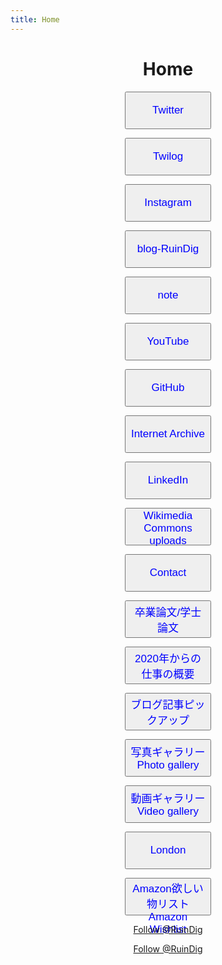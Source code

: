 ```yaml
---
title: Home
---
```


<div style="text-align:center"><h1 id="Home" title="Home">Home</h1></div>

<div style="text-align:center"><p><a href="https://twitter.com/RuinDig"><button style="width:138px; height:60px;"><span style="color:blue; font-size:17px;">Twitter</span></button></a></p></div>

<div style="text-align:center"><p><a href="https://twilog.org/RuinDig"><button style="width:138px; height:60px;"><span style="color:blue; font-size:17px;">Twilog</span></button></a></p></div>

<div style="text-align:center"><p><a href="https://www.instagram.com/ruin.dig"><button style="width:138px; height:60px;"><span style="color:blue; font-size:17px;">Instagram</span></button></a></p></div>

<div style="text-align:center"><p><a href="https://ruindig.hatenablog.jp"><button style="width:138px; height:60px;"><span style="color:blue; font-size:17px;">blog-RuinDig</span></button></a></p></div>

<div style="text-align:center"><p><a href="https://note.com/ruindig"><button style="width:138px; height:60px;"><span style="color:blue; font-size:17px">note</span></button></a></p></div>

<div style="text-align:center"><p><a href="https://www.youtube.com/RuinDig"><button style="width:138px; height:60px;"><span style="color:blue; font-size:17px;">YouTube</span></button></a></p></div>

<div style="text-align:center"><p><a href="https://github.com/RuinDig"><button style="width:138px; height:60px;"><span style="color:blue; font-size:17px;">GitHub</span></button></a></p></div>

<div style="text-align:center"><p><a href="https://archive.org/details/@ruindig"><button style="width:138px; height:60px;"><span style="color:blue; font-size:17px;">Internet Archive</span></button></a></p></div>

<div style="text-align:center"><p><a href="https://www.linkedin.com/in/ruindig-yukiuchida"><button style="width:138px; height:60px;"><span style="color:blue; font-size:17px;">LinkedIn</span></button></a></p></div>

<div style="text-align:center"><p><a href="https://commons.wikimedia.org/w/index.php?title=Special:ListFiles/RuinDig"><button style="width:138px; height:60px;"><span style="color:blue; font-size:17px;">Wikimedia Commons uploads</span></button></a></p></div>

<div style="text-align:center"><p><a href="mailto:ruindig@gmail.com?subject=%E3%81%8A%E5%95%8F%E3%81%84%E5%90%88%E3%82%8F%E3%81%9B%20Contact"><button style="width:138px; height:60px;"><span style="color:blue; font-size:17px;">Contact</span></button></a></p></div>

<div style="text-align:center"><p><a href="https://ruindig.github.io/pages/graduate-thesis"><button style="width:138px; height:60px;"><span style="color:blue; font-size:17px;">卒業論文/学士論文</span></button></a></p></div>

<div style="text-align:center"><p><a href="https://ruindig.github.io/pages/work2020"><button style="width:138px; height:60px;"><span style="color:blue; font-size:17px;">2020年からの仕事の概要</span></button></a></p></div>

<div style="text-align:center"><p><a href="https://ruindig.github.io/pages/blog-articles"><button style="width:138px; height:60px;"><span style="color:blue; font-size:17px;">ブログ記事ピックアップ</span></button></a></p></div>

<div style="text-align:center"><p><a href="https://ruindig.github.io/pages/photo-gallery"><button style="width:138px; height:60px;"><span style="color:blue; font-size:17px;">写真ギャラリー<br>Photo gallery</span></button></a></p></div>

<div style="text-align:center"><p><a href="https://ruindig.github.io/pages/video"><button style="width:138px; height:60px;"><span style="color:blue; font-size:17px;">動画ギャラリー<br>Video gallery</span></button></a></p></div>

<div style="text-align:center"><p><a href="https://ruindig.github.io/pages/london"><button style="width:138px; height:60px;"><span style="color:blue; font-size:17px;">London</span></button></a></p></div>

<div style="text-align:center"><p><a href="https://www.amazon.co.jp/hz/wishlist/ls/9FWMM626RKNI"><button style="width:138px; height:60px;"><span style="color:blue; font-size:17px;">Amazon欲しい物リスト<br>Amazon Wishlist</span></button></a></p></div>

<div style="text-align:center"><p><a href="https://twitter.com/RuinDig" class="twitter-follow-button" data-show-count="false">Follow @RuinDig</a><script async src="https://platform.twitter.com/widgets.js" charset="utf-8"></script></p></div>

<div style="text-align:center"><p><a class="github-button" href="https://github.com/RuinDig" data-color-scheme="no-preference: light; light: light_high_contrast; dark: light;" aria-label="Follow @RuinDig on GitHub">Follow @RuinDig</a><script async defer src="https://buttons.github.io/buttons.js"></script></p></div>

<script src="https://codoc.jp/js/cms.js" data-css="blue" data-usercode="c9TQJjS1dA" charset="UTF-8" defer></script><div id="codoc-entry-8FY1GS5i0A" class="codoc-entries" data-without-body="1" data-support-button-text="RuinDigに100円から投げ銭/Press to Tip" data-show-like="0" data-show-about-codoc="0" data-support-message="よろしければここから投げ銭ができます。日々の活力になります。Optional: You can tip here from 100JPY. Tip here will be a daily energy."></div>
